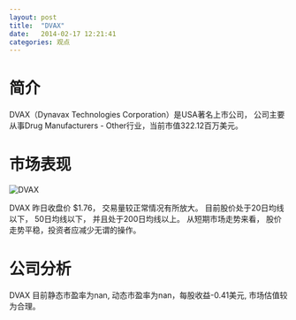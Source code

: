 ```yaml
---
layout: post
title:  "DVAX"
date:   2014-02-17 12:21:41
categories: 观点
---
```


# 简介
DVAX（Dynavax Technologies Corporation）是USA著名上市公司，
公司主要从事Drug Manufacturers - Other行业，当前市值322.12百万美元。

# 市场表现

![DVAX](http://finviz.com/chart.ashx?t=DVAX&ty=c&ta=1&p=d&s=l)

DVAX 昨日收盘价 $1.76，
交易量较正常情况有所放大。
目前股价处于20日均线以下，
50日均线以下，
并且处于200日均线以上。
从短期市场走势来看，
股价走势平稳，投资者应减少无谓的操作。

# 公司分析
DVAX 目前静态市盈率为nan, 动态市盈率为nan，每股收益-0.41美元,
市场估值较为合理。

